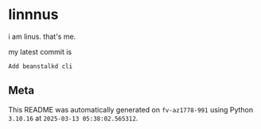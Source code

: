 # linnnus

i am linus. that's me.

my latest commit is

```
Add beanstalkd cli
```

## Meta

This README was automatically generated on `fv-az1778-991` using Python
`3.10.16` at `2025-03-13 05:38:02.565312`.
